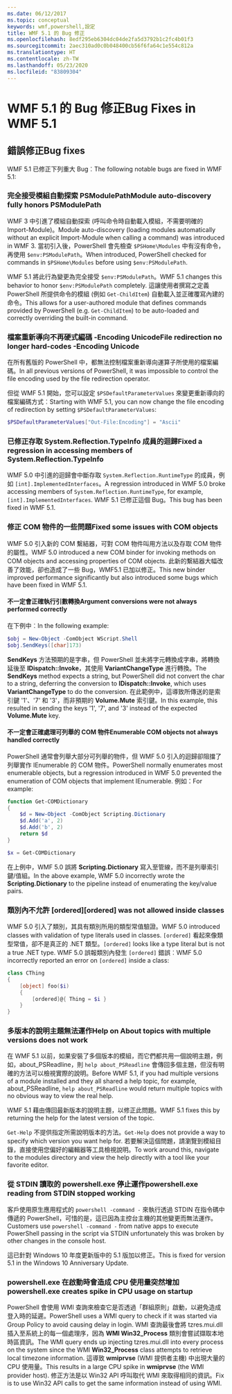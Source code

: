 ```yaml
---
ms.date: 06/12/2017
ms.topic: conceptual
keywords: wmf,powershell,設定
title: WMF 5.1 的 Bug 修正
ms.openlocfilehash: 8edf295eb6304dc04de2fa5d3792b1c2fc4b01f3
ms.sourcegitcommit: 2aec310ad0c0b048400cb56f6fa64c1e554c812a
ms.translationtype: HT
ms.contentlocale: zh-TW
ms.lasthandoff: 05/23/2020
ms.locfileid: "83809304"
---
```

# <a name="bug-fixes-in-wmf-51"></a><span data-ttu-id="afb04-103">WMF 5.1 的 Bug 修正</span><span class="sxs-lookup"><span data-stu-id="afb04-103">Bug Fixes in WMF 5.1</span></span>

## <a name="bug-fixes"></a><span data-ttu-id="afb04-104">錯誤修正</span><span class="sxs-lookup"><span data-stu-id="afb04-104">Bug fixes</span></span>

<span data-ttu-id="afb04-105">WMF 5.1 已修正下列重大 Bug︰</span><span class="sxs-lookup"><span data-stu-id="afb04-105">The following notable bugs are fixed in WMF 5.1:</span></span>

### <a name="module-auto-discovery-fully-honors-psmodulepath"></a><span data-ttu-id="afb04-106">完全接受模組自動探索 PSModulePath</span><span class="sxs-lookup"><span data-stu-id="afb04-106">Module auto-discovery fully honors PSModulePath</span></span>

<span data-ttu-id="afb04-107">WMF 3 中引進了模組自動探索 (呼叫命令時自動載入模組，不需要明確的 Import-Module)。</span><span class="sxs-lookup"><span data-stu-id="afb04-107">Module auto-discovery (loading modules automatically without an explicit Import-Module when calling a command) was introduced in WMF 3.</span></span> <span data-ttu-id="afb04-108">當初引入後，PowerShell 會先檢查 `$PSHome\Modules` 中有沒有命令，再使用 `$env:PSModulePath`。</span><span class="sxs-lookup"><span data-stu-id="afb04-108">When introduced, PowerShell checked for commands in `$PSHome\Modules` before using `$env:PSModulePath`.</span></span>

<span data-ttu-id="afb04-109">WMF 5.1 將此行為變更為完全接受 `$env:PSModulePath`。</span><span class="sxs-lookup"><span data-stu-id="afb04-109">WMF 5.1 changes this behavior to honor `$env:PSModulePath` completely.</span></span> <span data-ttu-id="afb04-110">這讓使用者撰寫之定義 PowerShell 所提供命令的模組 (例如 `Get-ChildItem`) 自動載入並正確覆寫內建的命令。</span><span class="sxs-lookup"><span data-stu-id="afb04-110">This allows for a user-authored module that defines commands provided by PowerShell (e.g. `Get-ChildItem`) to be auto-loaded and correctly overriding the built-in command.</span></span>

### <a name="file-redirection-no-longer-hard-codes--encoding-unicode"></a><span data-ttu-id="afb04-111">檔案重新導向不再硬式編碼 -Encoding Unicode</span><span class="sxs-lookup"><span data-stu-id="afb04-111">File redirection no longer hard-codes -Encoding Unicode</span></span>

<span data-ttu-id="afb04-112">在所有舊版的 PowerShell 中，都無法控制檔案重新導向運算子所使用的檔案編碼。</span><span class="sxs-lookup"><span data-stu-id="afb04-112">In all previous versions of PowerShell, it was impossible to control the file encoding used by the file redirection operator.</span></span>

<span data-ttu-id="afb04-113">但從 WMF 5.1 開始，您可以設定 `$PSDefaultParameterValues` 來變更重新導向的檔案編碼方式︰</span><span class="sxs-lookup"><span data-stu-id="afb04-113">Starting with WMF 5.1, you can now change the file encoding of redirection by setting `$PSDefaultParameterValues`:</span></span>

```powershell
$PSDefaultParameterValues["Out-File:Encoding"] = "Ascii"
```

### <a name="fixed-a-regression-in-accessing-members-of-systemreflectiontypeinfo"></a><span data-ttu-id="afb04-114">已修正存取 System.Reflection.TypeInfo 成員的迴歸</span><span class="sxs-lookup"><span data-stu-id="afb04-114">Fixed a regression in accessing members of System.Reflection.TypeInfo</span></span>

<span data-ttu-id="afb04-115">WMF 5.0 中引進的迴歸會中斷存取 `System.Reflection.RuntimeType` 的成員，例如 `[int].ImplementedInterfaces`。</span><span class="sxs-lookup"><span data-stu-id="afb04-115">A regression introduced in WMF 5.0 broke accessing members of `System.Reflection.RuntimeType`, for example, `[int].ImplementedInterfaces`.</span></span> <span data-ttu-id="afb04-116">WMF 5.1 已修正這個 Bug。</span><span class="sxs-lookup"><span data-stu-id="afb04-116">This bug has been fixed in WMF 5.1.</span></span>

### <a name="fixed-some-issues-with-com-objects"></a><span data-ttu-id="afb04-117">修正 COM 物件的一些問題</span><span class="sxs-lookup"><span data-stu-id="afb04-117">Fixed some issues with COM objects</span></span>

<span data-ttu-id="afb04-118">WMF 5.0 引入新的 COM 繫結器，可對 COM 物件叫用方法以及存取 COM 物件的屬性。</span><span class="sxs-lookup"><span data-stu-id="afb04-118">WMF 5.0 introduced a new COM binder for invoking methods on COM objects and accessing properties of COM objects.</span></span> <span data-ttu-id="afb04-119">此新的繫結器大幅改善了效能，卻也造成了一些 Bug，WMF5.1 已加以修正。</span><span class="sxs-lookup"><span data-stu-id="afb04-119">This new binder improved performance significantly but also introduced some bugs which have been fixed in WMF 5.1.</span></span>

#### <a name="argument-conversions-were-not-always-performed-correctly"></a><span data-ttu-id="afb04-120">不一定會正確執行引數轉換</span><span class="sxs-lookup"><span data-stu-id="afb04-120">Argument conversions were not always performed correctly</span></span>

<span data-ttu-id="afb04-121">在下例中︰</span><span class="sxs-lookup"><span data-stu-id="afb04-121">In the following example:</span></span>

```powershell
$obj = New-Object -ComObject WScript.Shell
$obj.SendKeys([char]173)
```

<span data-ttu-id="afb04-122">**SendKeys** 方法預期的是字串，但 PowerShell 並未將字元轉換成字串，將轉換延後至 **IDispatch::Invoke**，其使用 **VariantChangeType** 進行轉換。</span><span class="sxs-lookup"><span data-stu-id="afb04-122">The **SendKeys** method expects a string, but PowerShell did not convert the char to a string, deferring the conversion to **IDispatch::Invoke**, which uses **VariantChangeType** to do the conversion.</span></span> <span data-ttu-id="afb04-123">在此範例中，這導致所傳送的是索引鍵 '1'、'7' 和 '3'，而非預期的 **Volume.Mute** 索引鍵。</span><span class="sxs-lookup"><span data-stu-id="afb04-123">In this example, this resulted in sending the keys '1', '7', and '3' instead of the expected **Volume.Mute** key.</span></span>

#### <a name="enumerable-com-objects-not-always-handled-correctly"></a><span data-ttu-id="afb04-124">不一定會正確處理可列舉的 COM 物件</span><span class="sxs-lookup"><span data-stu-id="afb04-124">Enumerable COM objects not always handled correctly</span></span>

<span data-ttu-id="afb04-125">PowerShell 通常會列舉大部分可列舉的物件，但 WMF 5.0 引入的迴歸卻阻擋了列舉實作 IEnumerable 的 COM 物件。</span><span class="sxs-lookup"><span data-stu-id="afb04-125">PowerShell normally enumerates most enumerable objects, but a regression introduced in WMF 5.0 prevented the enumeration of COM objects that implement IEnumerable.</span></span> <span data-ttu-id="afb04-126">例如：</span><span class="sxs-lookup"><span data-stu-id="afb04-126">For example:</span></span>

```powershell
function Get-COMDictionary
{
    $d = New-Object -ComObject Scripting.Dictionary
    $d.Add('a', 2)
    $d.Add('b', 2)
    return $d
}

$x = Get-COMDictionary
```

<span data-ttu-id="afb04-127">在上例中，WMF 5.0 誤將 **Scripting.Dictionary** 寫入至管線，而不是列舉索引鍵/值組。</span><span class="sxs-lookup"><span data-stu-id="afb04-127">In the above example, WMF 5.0 incorrectly wrote the **Scripting.Dictionary** to the pipeline instead of enumerating the key/value pairs.</span></span>

### <a name="ordered-was-not-allowed-inside-classes"></a><span data-ttu-id="afb04-128">類別內不允許 [ordered]</span><span class="sxs-lookup"><span data-stu-id="afb04-128">[ordered] was not allowed inside classes</span></span>

<span data-ttu-id="afb04-129">WMF 5.0 引入了類別，其具有類別所用的類型常值驗證。</span><span class="sxs-lookup"><span data-stu-id="afb04-129">WMF 5.0 introduced classes with validation of type literals used in classes.</span></span> <span data-ttu-id="afb04-130">`[ordered]` 看起來像類型常值，卻不是真正的 .NET 類型。</span><span class="sxs-lookup"><span data-stu-id="afb04-130">`[ordered]` looks like a type literal but is not a true .NET type.</span></span> <span data-ttu-id="afb04-131">WMF 5.0 誤報類別內發生 `[ordered]` 錯誤︰</span><span class="sxs-lookup"><span data-stu-id="afb04-131">WMF 5.0 incorrectly reported an error on `[ordered]` inside a class:</span></span>

```powershell
class CThing
{
    [object] foo($i)
    {
        [ordered]@{ Thing = $i }
    }
}
```

### <a name="help-on-about-topics-with-multiple-versions-does-not-work"></a><span data-ttu-id="afb04-132">多版本的說明主題無法運作</span><span class="sxs-lookup"><span data-stu-id="afb04-132">Help on About topics with multiple versions does not work</span></span>

<span data-ttu-id="afb04-133">在 WMF 5.1 以前，如果安裝了多個版本的模組，而它們都共用一個說明主題，例如，about_PSReadline，則 `help about_PSReadline` 會傳回多個主題，但沒有明確的方法可以檢視實際的說明。</span><span class="sxs-lookup"><span data-stu-id="afb04-133">Before WMF 5.1, if you had multiple versions of a module installed and they all shared a help topic, for example, about_PSReadline, `help about_PSReadline` would return multiple topics with no obvious way to view the real help.</span></span>

<span data-ttu-id="afb04-134">WMF 5.1 藉由傳回最新版本的說明主題，以修正此問題。</span><span class="sxs-lookup"><span data-stu-id="afb04-134">WMF 5.1 fixes this by returning the help for the latest version of the topic.</span></span>

<span data-ttu-id="afb04-135">`Get-Help` 不提供指定所需說明版本的方法。</span><span class="sxs-lookup"><span data-stu-id="afb04-135">`Get-Help` does not provide a way to specify which version you want help for.</span></span> <span data-ttu-id="afb04-136">若要解決這個問題，請瀏覽到模組目錄，直接使用您偏好的編輯器等工具檢視說明。</span><span class="sxs-lookup"><span data-stu-id="afb04-136">To work around this, navigate to the modules directory and view the help directly with a tool like your favorite editor.</span></span>

### <a name="powershellexe-reading-from-stdin-stopped-working"></a><span data-ttu-id="afb04-137">從 STDIN 讀取的 powershell.exe 停止運作</span><span class="sxs-lookup"><span data-stu-id="afb04-137">powershell.exe reading from STDIN stopped working</span></span>

<span data-ttu-id="afb04-138">客戶使用原生應用程式的 `powershell -command -` 來執行透過 STDIN 在指令碼中傳遞的 PowerShell，可惜的是，這已因為主控台主機的其他變更而無法運作。</span><span class="sxs-lookup"><span data-stu-id="afb04-138">Customers use `powershell -command -` from native apps to execute PowerShell passing in the script via STDIN unfortunately this was broken by other changes in the console host.</span></span>

<span data-ttu-id="afb04-139">這已針對 Windows 10 年度更新版中的 5.1 版加以修正。</span><span class="sxs-lookup"><span data-stu-id="afb04-139">This is fixed for version 5.1 in the Windows 10 Anniversary Update.</span></span>

### <a name="powershellexe-creates-spike-in-cpu-usage-on-startup"></a><span data-ttu-id="afb04-140">powershell.exe 在啟動時會造成 CPU 使用量突然增加</span><span class="sxs-lookup"><span data-stu-id="afb04-140">powershell.exe creates spike in CPU usage on startup</span></span>

<span data-ttu-id="afb04-141">PowerShell 會使用 WMI 查詢來檢查它是否透過「群組原則」啟動，以避免造成登入時的延遲。</span><span class="sxs-lookup"><span data-stu-id="afb04-141">PowerShell uses a WMI query to check if it was started via Group Policy to avoid causing delay in login.</span></span> <span data-ttu-id="afb04-142">WMI 查詢最後會將 tzres.mui.dll 插入至系統上的每一個處理序，因為 **WMI Win32_Process** 類別會嘗試擷取本地時區資訊。</span><span class="sxs-lookup"><span data-stu-id="afb04-142">The WMI query ends up injecting tzres.mui.dll into every process on the system since the WMI **Win32_Process** class attempts to retrieve local timezone information.</span></span> <span data-ttu-id="afb04-143">這導致 **wmiprvse** (WMI 提供者主機) 中出現大量的 CPU 使用量。</span><span class="sxs-lookup"><span data-stu-id="afb04-143">This results in a large CPU spike in **wmiprvse** (the WMI provider host).</span></span> <span data-ttu-id="afb04-144">修正方法是以 Win32 API 呼叫取代 WMI 來取得相同的資訊。</span><span class="sxs-lookup"><span data-stu-id="afb04-144">Fix is to use Win32 API calls to get the same information instead of using WMI.</span></span>
